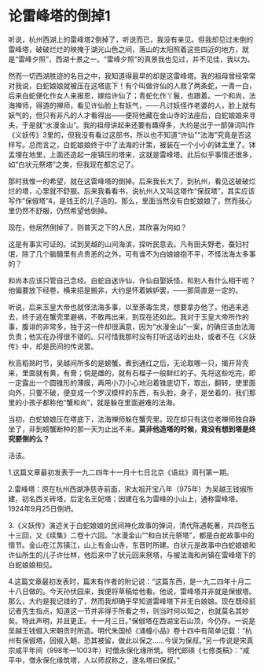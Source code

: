 # 论雷峰塔的倒掉1

听说，杭州西湖上的雷峰塔2倒掉了，听说而已，我没有亲见。但我却见过未倒的雷峰塔，破破烂烂的映掩于湖光山色之间，落山的太阳照着这些四近的地方，就是“雷峰夕照”，西湖十景之一。“雷峰夕照”的真景我也见过，并不见佳，我以为。

然而一切西湖胜迹的名目之中，我知道得最早的却是这雷峰塔。我的祖母曾经常常对我说，白蛇娘娘就被压在这塔底下！有个叫做许仙的人救了两条蛇，一青一白，后来白蛇便化作女人来报恩，嫁给许仙了；青蛇化作丫鬟，也跟着。一个和尚，法海禅师，得道的禅师，看见许仙脸上有妖气，——凡讨妖怪作老婆的人，脸上就有妖气的，但只有非凡的人才看得出——便将他藏在金山寺的法座后，白蛇娘娘来寻夫，于是就“水漫金山”。我的祖母讲起来还要有趣得多，大约是出于一部弹词叫作《义妖传》3里的，但我没有看过这部书，所以也不知道“许仙”“法海”究竟是否这样写。总而言之，白蛇娘娘终于中了法海的计策，被装在一个小小的钵盂里了。钵盂埋在地里，上面还造起一座镇压的塔来，这就是雷峰塔。此后似乎事情还很多，如“白状元祭塔”之类，但我现在都忘记了。

那时我惟一的希望，就在这雷峰塔的倒掉。后来我长大了，到杭州，看见这破破烂烂的塔，心里就不舒服。后来我看看书，说杭州人又叫这塔作“保叔塔”，其实应该写作“保俶塔”4，是钱王的儿子造的。那么，里面当然没有白蛇娘娘了，然而我心里仍然不舒服，仍然希望他倒掉。

现在，他居然倒掉了，则普天之下的人民，其欣喜为何如？

这是有事实可证的。试到吴越的山间海滨，探听民意去。凡有田夫野老，蚕妇村氓，除了几个脑髓里有点贵恙的之外，可有谁不为白娘娘抱不平，不怪法海太多事的？

和尚本应该只管自己念经。白蛇自迷许仙，许仙自娶妖怪，和别人有什么相干呢？他偏要放下经卷，横来招是搬非，大约是怀着嫉妒罢，——那简直是一定的。

听说，后来玉皇大帝也就怪法海多事，以至荼毒生灵，想要拿办他了。他逃来逃去，终于逃在蟹壳里避祸，不敢再出来，到现在还如此。我对于玉皇大帝所作的事，腹诽的非常多，独于这一件却很满意，因为“水漫金山”一案，的确应该由法海负责；他实在办得很不错的。只可惜我那时没有打听这话的出处，或者不在《义妖传》中，却是民间的传说罢。

秋高稻熟时节，吴越间所多的是螃蟹，煮到通红之后，无论取哪一只，揭开背壳来，里面就有黄，有膏；倘是雌的，就有石榴子一般鲜红的子。先将这些吃完，即一定露出一个圆锥形的薄膜，再用小刀小心地沿着锥底切下，取出，翻转，使里面向外，只要不破，便变成一个罗汉模样的东西，有头脸，身子，是坐着的，我们那里的小孩子都称他“蟹和尚”，就是躲在里面避难的法海。

当初，白蛇娘娘压在塔底下，法海禅师躲在蟹壳里。现在却只有这位老禅师独自静坐了，非到螃蟹断种的那一天为止出不来。**莫非他造塔的时候，竟没有想到塔是终究要倒的么？**

活该。 



1.这篇文章最初发表于一九二四年十一月十七日北京《语丝》周刊第一期。

2.雷峰塔：原在杭州西湖净慈寺前面，宋太祖开宝八年（975年）为吴越王钱俶所建，初名西关砖塔，后定名王妃塔；因建在名为雷峰的小山上，通称雷峰塔。1924年9月25日倒坍。

3.《义妖传》演述关于白蛇娘娘的民间神化故事的弹词，清代陈遇乾著，共四卷五十三回，又《续集》二卷十六回。“水漫金山”“和白状元祭塔”，都是白蛇故事中的情节。金山在江苏镇江，山上有金山寺，东晋时所建。白状元是故事中白蛇娘娘和许仙所生的儿子许仕林，他后来中了状元回来祭塔，与被法海和尚镇在雷峰塔下的白蛇娘娘相见。

4.这篇文章最初发表时，篇末有作者的附记说：“这篇东西，是一九二四年十月二十八日做的。今天孙伏园来，我便将草稿给他看。他说，雷峰塔并非就是保俶塔。那么，大约是我记错的了，然而我却确乎早知道雷峰塔下并无白娘娘。现在既经前记者先生指点，知道这一节并非得于所看之书，则当时何以知之，也就莫名其妙矣。特此声明，并且更正。十一月三日。”保俶塔在西湖宝石山顶，今仍存。一说是吴越王钱俶入宋朝贡时所造。明代朱国桢《涌幢小品》卷十四中有简单记载：“杭州有保俶塔，因俶入朝，恐其被留，做此以保之……今误为保叔。”另一传说是宋真宗咸平年间（998年—1003年）时僧永保化缘所筑。明代郎瑛《七修类稿》：“咸平中，僧永保化缘筑塔，人以师叔称之，遂名塔曰保叔。” 
